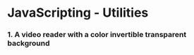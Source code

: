 # JavaScripting - Utilities
<h3>1. A video reader with a color invertible transparent background</h3>
